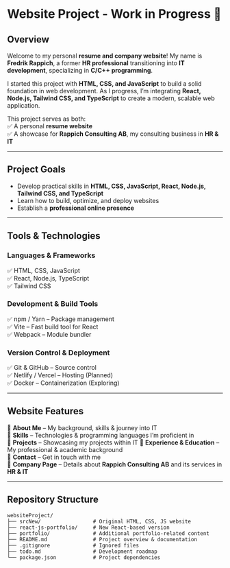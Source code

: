 # Website Project - Work in Progress 🚀  

## Overview  

Welcome to my personal **resume and company website**! My name is **Fredrik Rappich**, a former **HR professional** transitioning into **IT development**, specializing in **C/C++ programming**.  

I started this project with **HTML, CSS, and JavaScript** to build a solid foundation in web development. As I progress, I’m integrating **React, Node.js, Tailwind CSS, and TypeScript** to create a modern, scalable web application.  

This project serves as both:  
✅ A personal **resume website**  
✅ A showcase for **Rappich Consulting AB**, my consulting business in **HR & IT**  

---

## Project Goals  

- Develop practical skills in **HTML, CSS, JavaScript, React, Node.js, Tailwind CSS, and TypeScript**  
- Learn how to build, optimize, and deploy websites  
- Establish a **professional online presence**  

---

## Tools & Technologies  

### **Languages & Frameworks**  
✅ HTML, CSS, JavaScript  
✅ React, Node.js, TypeScript  
✅ Tailwind CSS  

### **Development & Build Tools**  
✅ npm / Yarn – Package management  
✅ Vite – Fast build tool for React  
✅ Webpack – Module bundler  

### **Version Control & Deployment**  
✅ Git & GitHub – Source control  
✅ Netlify / Vercel – Hosting (Planned)  
✅ Docker – Containerization (Exploring)  

---

## Website Features  

📌 **About Me** – My background, skills & journey into IT  
📌 **Skills** – Technologies & programming languages I’m proficient in  
📌 **Projects** – Showcasing my projects within IT
📌 **Experience & Education** – My professional & academic background  
📌 **Contact** – Get in touch with me  
📌 **Company Page** – Details about **Rappich Consulting AB** and its services in **HR & IT**  

---

## Repository Structure  

```plaintext
websiteProject/
├── srcNew/                 # Original HTML, CSS, JS website
├── react-js-portfolio/     # New React-based version
├── portfolio/              # Additional portfolio-related content
├── README.md               # Project overview & documentation
├── .gitignore              # Ignored files
├── todo.md                 # Development roadmap
└── package.json            # Project dependencies
